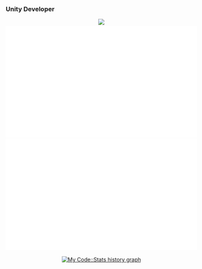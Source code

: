 ### Unity Developer 

<div align="center">
  <a href="https://github.com/Denchyaknow">
    <img src="https://codestats-readme.avior.me/api/?username=Denchyaknow&show_icons=true&theme=nightowl" />
  </a>
</div>
<div align="center">
  <table>
    <tr align="center">
      <a href="https://github.com/Denchyaknow">
          <img src="https://raw.githubusercontent.com/Denchyaknow/MyStats/master/generated/overview.svg#gh-dark-mode-only" />
          <img src="https://raw.githubusercontent.com/Denchyaknow/MyStats/master/generated/languages.svg#gh-dark-mode-only" />
      </a>
    </tr>
    <tr>
      <a href="https://github.com/Denchyaknow">

![My Code::Stats history graph](https://codestats-readme.wegfan.cn/history-graph/Denchyaknow?bg_color=111&text_color=aaa&grid_color=333&language_colors=["3e4053","cc4b48","518fbd","ba7a2b","60bd68","f17cb0","b2912f","c71585","b276b2"])
      </a>
    </tr>
  </table>
</div>